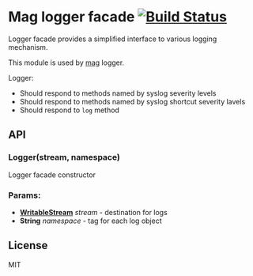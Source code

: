 # Mag logger facade [![Build Status](https://travis-ci.org/mahnunchik/mag-logger-facade.svg)](https://travis-ci.org/mahnunchik/mag-logger-facade)

Logger facade provides a simplified interface to various logging mechanism.

This module is used by [mag](https://github.com/mahnunchik/mag) logger.

Logger:

* Should respond to methods named by syslog severity levels
* Should respond to methods named by syslog shortcut severity lavels
* Should respond to `log` method

## API

### Logger(stream, namespace)

Logger facade constructor

### Params:

* **[WritableStream](http://nodejs.org/api/stream.html#stream_class_stream_writable)** *stream* - destination for logs
* **String** *namespace* - tag for each log object

## License

MIT
